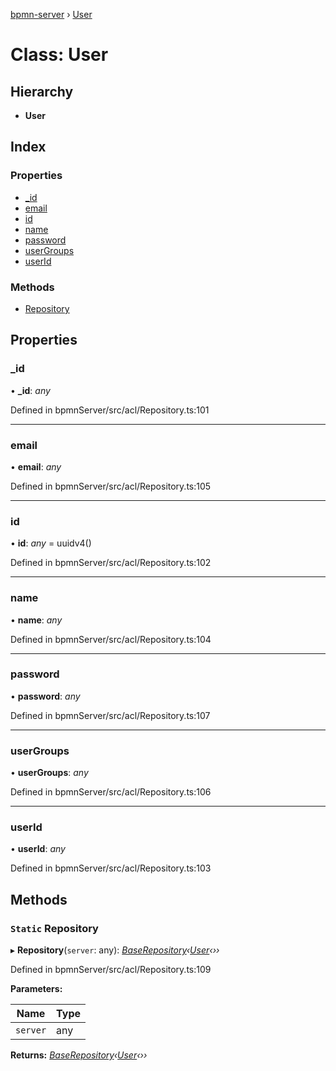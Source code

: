 [bpmn-server](../README.md) › [User](user.md)

# Class: User

## Hierarchy

* **User**

## Index

### Properties

* [_id](user.md#_id)
* [email](user.md#email)
* [id](user.md#id)
* [name](user.md#name)
* [password](user.md#password)
* [userGroups](user.md#usergroups)
* [userId](user.md#userid)

### Methods

* [Repository](user.md#static-repository)

## Properties

###  _id

• **_id**: *any*

Defined in bpmnServer/src/acl/Repository.ts:101

___

###  email

• **email**: *any*

Defined in bpmnServer/src/acl/Repository.ts:105

___

###  id

• **id**: *any* = uuidv4()

Defined in bpmnServer/src/acl/Repository.ts:102

___

###  name

• **name**: *any*

Defined in bpmnServer/src/acl/Repository.ts:104

___

###  password

• **password**: *any*

Defined in bpmnServer/src/acl/Repository.ts:107

___

###  userGroups

• **userGroups**: *any*

Defined in bpmnServer/src/acl/Repository.ts:106

___

###  userId

• **userId**: *any*

Defined in bpmnServer/src/acl/Repository.ts:103

## Methods

### `Static` Repository

▸ **Repository**(`server`: any): *[BaseRepository](baserepository.md)‹[User](user.md)‹››*

Defined in bpmnServer/src/acl/Repository.ts:109

**Parameters:**

Name | Type |
------ | ------ |
`server` | any |

**Returns:** *[BaseRepository](baserepository.md)‹[User](user.md)‹››*
